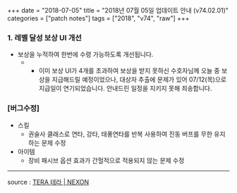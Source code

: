 +++
date = "2018-07-05"
title = "2018년 07월 05일 업데이트 안내 (v74.02.01)"
categories = ["patch notes"]
tags = ["2018", "v74", "raw"]
+++

### 1. 레벨 달성 보상 UI 개선
- 보상을 누적하여 한번에 수령 가능하도록 개선됩니다.
  - * 이미 보상 UI가 4개를 초과하여 보상을 받지 못하신 수호자님께 오늘 중 보상을 지급해드릴 예정이었으나, 대상자 추출에 문제가 있어 07/12(목)으로 지급일이 연기되었습니다. 안내드린 일정을 지키지 못해 죄송합니다.

### [버그수정]
- 스킬
  - 권술사 클래스로 연타, 강타, 태풍연타를 반복 사용하여 진동 버프를 무한 유지하는 문제 수정
- 아이템
  - 장비 패시브 옵션 효과가 간헐적으로 적용되지 않는 문제 수정

----

source : [TERA 테라 | NEXON](http://tera.nexon.com/news/update/view.aspx?n4articlesn=342)
